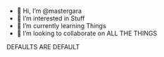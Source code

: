 - 👋 Hi, I’m @mastergara
- 👀 I’m interested in Stuff
- 🌱 I’m currently learning Things
- 💞️ I’m looking to collaborate on ALL THE THINGS

DEFAULTS ARE DEFAULT

<!---
mastergara/mastergara is a ✨ special ✨ repository because its `README.md` (this file) appears on your GitHub profile.
You can click the Preview link to take a look at your changes.
--->
